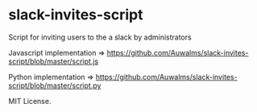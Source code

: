 # slack-invites-script
Script for inviting users to the a slack by administrators

Javascript implementation => https://github.com/Auwalms/slack-invites-script/blob/master/script.js

Python implementation => https://github.com/Auwalms/slack-invites-script/blob/master/script.py





MIT License.
